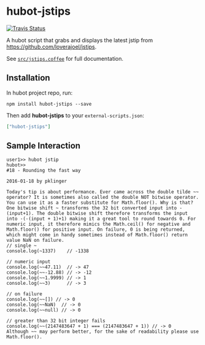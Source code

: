 # hubot-jstips
<a href="https://travis-ci.org/dggriffin/mitto"><img alt="Travis Status" src="https://travis-ci.org/dggriffin/hubot-jstips.svg?branch=master"></a>


A hubot script that grabs and displays the latest jstip from https://github.com/loverajoel/jstips.

See [`src/jstips.coffee`](src/jstips.coffee) for full documentation.

## Installation

In hubot project repo, run:

`npm install hubot-jstips --save`

Then add **hubot-jstips** to your `external-scripts.json`:

```json
["hubot-jstips"]
```

## Sample Interaction

```
user1>> hubot jstip
hubot>> 
#18 - Rounding the fast way

2016-01-18 by pklinger

Today's tip is about performance. Ever came across the double tilde ~~ operator? It is sometimes also called the double NOT bitwise operator. You can use it as a faster substitute for Math.floor(). Why is that?
One bitwise shift ~ transforms the 32 bit converted input into -(input+1). The double bitwise shift therefore transforms the input into -(-(input + 1)+1) making it a great tool to round towards 0. For numeric input, it therefore mimics the Math.ceil() for negative and Math.floor() for positive input. On failure, 0 is being returned, which might come in handy sometimes instead of Math.floor() return value NaN on failure.
// single ~
console.log(~1337)    // -1338

// numeric input
console.log(~~47.11)  // -> 47
console.log(~~-12.88) // -> -12
console.log(~~1.9999) // -> 1
console.log(~~3)      // -> 3

// on failure
console.log(~~[]) // -> 0
console.log(~~NaN)  // -> 0
console.log(~~null) // -> 0

// greater than 32 bit integer fails
console.log(~~(2147483647 + 1) === (2147483647 + 1)) // -> 0
Although ~~ may perform better, for the sake of readability please use Math.floor().
```
